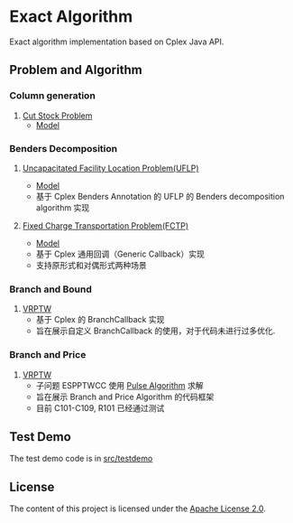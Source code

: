 # Exact Algorithm
Exact algorithm implementation based on Cplex Java API.

## Problem and Algorithm
### Column generation
1. [Cut Stock Problem](./src/csp)
    - [Model](./docs/model/CSP.md)


### Benders Decomposition
1. [Uncapacitated Facility Location Problem(UFLP)](./src/uflp)
    - [Model](./docs/model/UFLP.md)
    - 基于 Cplex Benders Annotation 的 UFLP 的 Benders decomposition algorithm 实现

2. [Fixed Charge Transportation Problem(FCTP)](./src/fctp)
    - [Model](./docs/model/FCTP.md)
    - 基于 Cplex 通用回调（Generic Callback）实现
    - 支持原形式和对偶形式两种场景


### Branch and Bound
1. [VRPTW](./src/vrptw/algorithm/branchandbound)
    - 基于 Cplex 的 BranchCallback 实现
    - 旨在展示自定义 BranchCallback 的使用，对于代码未进行过多优化.


### Branch and Price
1. [VRPTW](./src/vrptw/algorithm/branchandprice)
    - 子问题 ESPPTWCC 使用 [Pulse Algorithm](./src/vrptw/algorithm/subproblem/pulsealgorithm) 求解
    - 旨在展示 Branch and Price Algorithm 的代码框架
    - 目前 C101-C109, R101 已经通过测试


## Test Demo
The test demo code is in [src/testdemo](./src/testdemo)


## License
The content of this project is licensed under the [Apache License 2.0](LICENSE).
